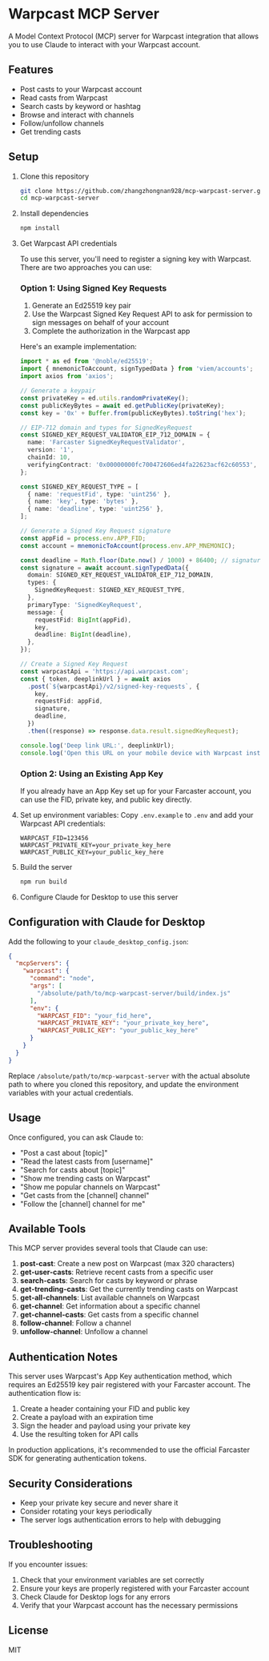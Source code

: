 # Warpcast MCP Server

A Model Context Protocol (MCP) server for Warpcast integration that allows you to use Claude to interact with your Warpcast account.

## Features

- Post casts to your Warpcast account
- Read casts from Warpcast
- Search casts by keyword or hashtag
- Browse and interact with channels
- Follow/unfollow channels
- Get trending casts

## Setup

1. Clone this repository
   ```bash
   git clone https://github.com/zhangzhongnan928/mcp-warpcast-server.git
   cd mcp-warpcast-server
   ```

2. Install dependencies
   ```bash
   npm install
   ```

3. Get Warpcast API credentials
   
   To use this server, you'll need to register a signing key with Warpcast. There are two approaches you can use:

   ### Option 1: Using Signed Key Requests

   1. Generate an Ed25519 key pair
   2. Use the Warpcast Signed Key Request API to ask for permission to sign messages on behalf of your account
   3. Complete the authorization in the Warpcast app

   Here's an example implementation:

   ```typescript
   import * as ed from '@noble/ed25519';
   import { mnemonicToAccount, signTypedData } from 'viem/accounts';
   import axios from 'axios';

   // Generate a keypair
   const privateKey = ed.utils.randomPrivateKey();
   const publicKeyBytes = await ed.getPublicKey(privateKey);
   const key = '0x' + Buffer.from(publicKeyBytes).toString('hex');

   // EIP-712 domain and types for SignedKeyRequest
   const SIGNED_KEY_REQUEST_VALIDATOR_EIP_712_DOMAIN = {
     name: 'Farcaster SignedKeyRequestValidator',
     version: '1',
     chainId: 10,
     verifyingContract: '0x00000000fc700472606ed4fa22623acf62c60553',
   };

   const SIGNED_KEY_REQUEST_TYPE = [
     { name: 'requestFid', type: 'uint256' },
     { name: 'key', type: 'bytes' },
     { name: 'deadline', type: 'uint256' },
   ];

   // Generate a Signed Key Request signature
   const appFid = process.env.APP_FID;
   const account = mnemonicToAccount(process.env.APP_MNEMONIC);

   const deadline = Math.floor(Date.now() / 1000) + 86400; // signature is valid for 1 day
   const signature = await account.signTypedData({
     domain: SIGNED_KEY_REQUEST_VALIDATOR_EIP_712_DOMAIN,
     types: {
       SignedKeyRequest: SIGNED_KEY_REQUEST_TYPE,
     },
     primaryType: 'SignedKeyRequest',
     message: {
       requestFid: BigInt(appFid),
       key,
       deadline: BigInt(deadline),
     },
   });

   // Create a Signed Key Request
   const warpcastApi = 'https://api.warpcast.com';
   const { token, deeplinkUrl } = await axios
     .post(`${warpcastApi}/v2/signed-key-requests`, {
       key,
       requestFid: appFid,
       signature,
       deadline,
     })
     .then((response) => response.data.result.signedKeyRequest);

   console.log('Deep link URL:', deeplinkUrl);
   console.log('Open this URL on your mobile device with Warpcast installed to authorize this key');
   ```

   ### Option 2: Using an Existing App Key

   If you already have an App Key set up for your Farcaster account, you can use the FID, private key, and public key directly.

4. Set up environment variables:
   Copy `.env.example` to `.env` and add your Warpcast API credentials:
   ```
   WARPCAST_FID=123456
   WARPCAST_PRIVATE_KEY=your_private_key_here
   WARPCAST_PUBLIC_KEY=your_public_key_here
   ```

5. Build the server
   ```bash
   npm run build
   ```

6. Configure Claude for Desktop to use this server

## Configuration with Claude for Desktop

Add the following to your `claude_desktop_config.json`:

```json
{
  "mcpServers": {
    "warpcast": {
      "command": "node",
      "args": [
        "/absolute/path/to/mcp-warpcast-server/build/index.js"
      ],
      "env": {
        "WARPCAST_FID": "your_fid_here",
        "WARPCAST_PRIVATE_KEY": "your_private_key_here",
        "WARPCAST_PUBLIC_KEY": "your_public_key_here"
      }
    }
  }
}
```

Replace `/absolute/path/to/mcp-warpcast-server` with the actual absolute path to where you cloned this repository, and update the environment variables with your actual credentials.

## Usage

Once configured, you can ask Claude to:

- "Post a cast about [topic]"
- "Read the latest casts from [username]"
- "Search for casts about [topic]"
- "Show me trending casts on Warpcast"
- "Show me popular channels on Warpcast"
- "Get casts from the [channel] channel"
- "Follow the [channel] channel for me"

## Available Tools

This MCP server provides several tools that Claude can use:

1. **post-cast**: Create a new post on Warpcast (max 320 characters)
2. **get-user-casts**: Retrieve recent casts from a specific user
3. **search-casts**: Search for casts by keyword or phrase
4. **get-trending-casts**: Get the currently trending casts on Warpcast
5. **get-all-channels**: List available channels on Warpcast
6. **get-channel**: Get information about a specific channel
7. **get-channel-casts**: Get casts from a specific channel
8. **follow-channel**: Follow a channel
9. **unfollow-channel**: Unfollow a channel

## Authentication Notes

This server uses Warpcast's App Key authentication method, which requires an Ed25519 key pair registered with your Farcaster account. The authentication flow is:

1. Create a header containing your FID and public key
2. Create a payload with an expiration time
3. Sign the header and payload using your private key
4. Use the resulting token for API calls

In production applications, it's recommended to use the official Farcaster SDK for generating authentication tokens.

## Security Considerations

- Keep your private key secure and never share it
- Consider rotating your keys periodically
- The server logs authentication errors to help with debugging

## Troubleshooting

If you encounter issues:

1. Check that your environment variables are set correctly
2. Ensure your keys are properly registered with your Farcaster account
3. Check Claude for Desktop logs for any errors
4. Verify that your Warpcast account has the necessary permissions

## License

MIT
